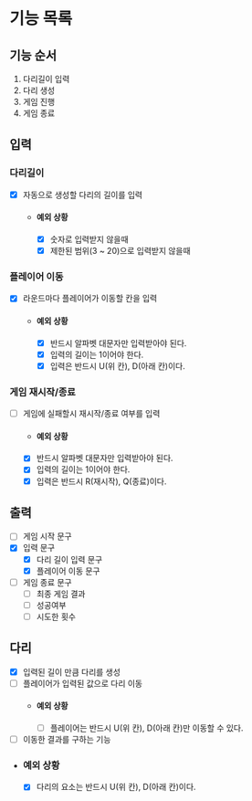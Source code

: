 # 기능 목록
## 기능 순서
1. 다리길이 입력
2. 다리 생성
3. 게임 진행
4. 게임 종료

## 입력
### 다리길이
- [x] 자동으로 생성할 다리의 길이를 입력
  - #### 예외 상황
    - [x] 숫자로 입력받지 않을때
    - [x] 제한된 범위(3 ~ 20)으로 입력받지 않을때

### 플레이어 이동
- [x] 라운드마다 플레이어가 이동할 칸을 입력
  - #### 예외 상황
    - [x] 반드시 알파벳 대문자만 입력받아야 된다.
    - [x] 입력의 길이는 1이어야 한다.
    - [x] 입력은 반드시 U(위 칸), D(아래 칸)이다.

### 게임 재시작/종료
- [ ] 게임에 실패할시 재시작/종료 여부를 입력
    - #### 예외 상황
    - [x] 반드시 알파벳 대문자만 입력받아야 된다.
    - [x] 입력의 길이는 1이어야 한다.
    - [x] 입력은 반드시 R(재시작), Q(종료)이다.

## 출력
- [ ] 게임 시작 문구
- [x] 입력 문구
  - [x] 다리 길이 입력 문구
  - [x] 플레이어 이동 문구
- [ ] 게임 종료 문구
  - [ ] 최종 게임 결과
  - [ ] 성공여부
  - [ ] 시도한 횟수

## 다리
- [x] 입력된 길이 만큼 다리를 생성
- [ ] 플레이어가 입력된 값으로 다리 이동
  - #### 예외 상황
    - [ ] 플레이어는 반드시 U(위 칸), D(아래 칸)만 이동할 수 있다.
- [ ] 이동한 결과를 구하는 기능
- ### 예외 상황
  - [x] 다리의 요소는 반드시 U(위 칸), D(아래 칸)이다.
